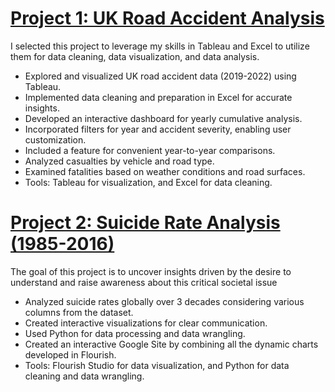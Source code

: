 # [Project 1: UK Road Accident Analysis](https://github.com/Mohit2497/UK-Road-Accident-Analysis)
I selected this project to leverage my skills in Tableau and Excel to utilize them for data cleaning, data visualization, and data analysis.
* Explored and visualized UK road accident data (2019-2022) using Tableau.
* Implemented data cleaning and preparation in Excel for accurate insights.
* Developed an interactive dashboard for yearly cumulative analysis.
* Incorporated filters for year and accident severity, enabling user customization.
* Included a feature for convenient year-to-year comparisons.
* Analyzed casualties by vehicle and road type.
* Examined fatalities based on weather conditions and road surfaces.
* Tools: Tableau for visualization, and Excel for data cleaning.

# [Project 2: Suicide Rate Analysis (1985-2016)](https://github.com/Mohit2497/Suicide-Rate-Analysis_1985-2016)
The goal of this project is to uncover insights driven by the desire to understand and raise awareness about this critical societal issue
* Analyzed suicide rates globally over 3 decades considering various columns from the dataset.
* Created interactive visualizations for clear communication.
* Used Python for data processing and data wrangling.
* Created an interactive Google Site by combining all the dynamic charts developed in Flourish.
* Tools: Flourish Studio for data visualization, and Python for data cleaning and data wrangling.
